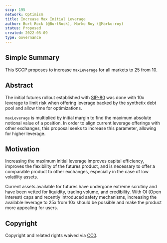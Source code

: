 ```yaml
---
sccp: 195
network: Optimism
title: Increase Max Initial Leverage
author: Burt Rock (@BurtRock), Marko Roy (@Marko-roy)
status: Proposed
created: 2022-05-09
type: Governance
---
```


## Simple Summary

<!--"If you can't explain it simply, you don't understand it well enough." Provide a simplified and layman-accessible explanation of the SCCP.-->

This SCCP proposes to increase `maxLeverage` for all markets to 25 from 10.

## Abstract

<!--A short (~200 word) description of the variable change proposed.-->

The initial futures rollout established with [SIP-80](https://sips.synthetix.io/sips/sip-80/) was done with 10x leverage to limit risk when offering leverage backed by the synthetix debt pool and allow time for optimizations.

`maxLeverage` is multiplied by initial margin to find the maximum absolute notional value of a position. In order to align current leverage offerings with other exchanges, this proposal seeks to increase this parameter, allowing for higher leverage.

## Motivation

<!--The motivation is critical for SCCPs that want to update variables within Synthetix. It should clearly explain why the existing variable is not incentive aligned. SCCP submissions without sufficient motivation may be rejected outright.-->

Increasing the maximum initial leverage improves capital efficiency, improves the flexibility of the futures product, and is necessary to offer a comparable product to other exchanges, especially in the case of low volatility assets.

Current assets available for futures have undergone extreme scrutiny and have been vetted for liquidity, trading volume, and credibility. With OI (Open Interest) caps and recently introduced safety mechanisms, increasing the available leverage to 25x from 10x should be possible and make the product more appealing for users.

## Copyright

Copyright and related rights waived via [CC0](https://creativecommons.org/publicdomain/zero/1.0/).
